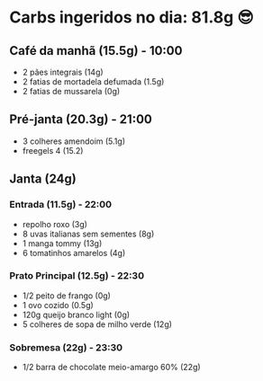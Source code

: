 # Carbs ingeridos no dia: 81.8g 😎

## Café da manhã (15.5g) - 10:00

- 2 pães integrais (14g)
- 2 fatias de mortadela defumada (1.5g)
- 2 fatias de mussarela (0g)
  

## Pré-janta (20.3g) - 21:00

- 3 colheres amendoim (5.1g)
- freegels 4 (15.2)

## Janta (24g)

### Entrada (11.5g) - 22:00

- repolho roxo (3g)
- 8 uvas italianas sem sementes (8g)
- 1 manga tommy (13g)
- 6 tomatinhos amarelos (4g)

### Prato Principal (12.5g) - 22:30

- 1/2 peito de frango (0g)
- 1 ovo cozido (0.5g)
- 120g queijo branco light (0g)
- 5 colheres de sopa de milho verde (12g)

### Sobremesa (22g) - 23:30

- 1/2 barra de chocolate meio-amargo 60% (22g)